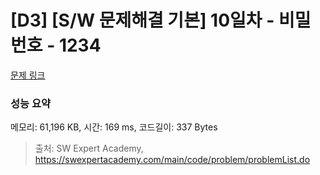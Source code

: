 # [D3] [S/W 문제해결 기본] 10일차 - 비밀번호 - 1234 

[문제 링크](https://swexpertacademy.com/main/code/problem/problemDetail.do?contestProbId=AV14_DEKAJcCFAYD) 

### 성능 요약

메모리: 61,196 KB, 시간: 169 ms, 코드길이: 337 Bytes



> 출처: SW Expert Academy, https://swexpertacademy.com/main/code/problem/problemList.do